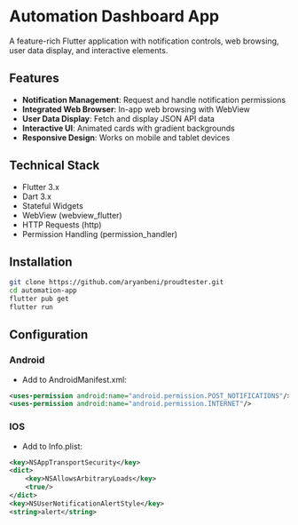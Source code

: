 # Automation Dashboard App

A feature-rich Flutter application with notification controls, web browsing, user data display, and interactive elements.

[//]: # (![App Screenshot]&#40;screenshot.png&#41; <!-- Replace with your actual screenshot -->)

## Features

- **Notification Management**: Request and handle notification permissions
- **Integrated Web Browser**: In-app web browsing with WebView
- **User Data Display**: Fetch and display JSON API data
- **Interactive UI**: Animated cards with gradient backgrounds
- **Responsive Design**: Works on mobile and tablet devices

## Technical Stack

- Flutter 3.x
- Dart 3.x
- Stateful Widgets
- WebView (webview_flutter)
- HTTP Requests (http)
- Permission Handling (permission_handler)

## Installation

```bash
git clone https://github.com/aryanbeni/proudtester.git
cd automation-app
flutter pub get
flutter run
```

## Configuration

### Android
- Add to AndroidManifest.xml:
```xml
<uses-permission android:name="android.permission.POST_NOTIFICATIONS"/>
<uses-permission android:name="android.permission.INTERNET"/>
```
### IOS
- Add to Info.plist:
```xml
<key>NSAppTransportSecurity</key>
<dict>
    <key>NSAllowsArbitraryLoads</key>
    <true/>
</dict>
<key>NSUserNotificationAlertStyle</key>
<string>alert</string>
```

[//]: # (## Package Used)

[//]: # (```xml)

[//]: # (-webview_flutter: ^4.4.0)

[//]: # (-http: ^0.13.5)

[//]: # (-permission_handler: ^10.4.0)

[//]: # (-url_launcher: ^6.1.11)

[//]: # (```)

[//]: # ()
[//]: # (## Folder Structure)

[//]: # (```xml)

[//]: # (lib/)

[//]: # (├── main.dart          # App entry point)

[//]: # (├── home_page.dart     # Main dashboard UI)

[//]: # (├── webview_page.dart  # Web browser implementation)

[//]: # (└── user_data.dart     # API data display)

[//]: # (```)

